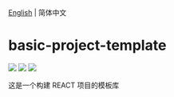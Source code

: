 [English](./README.md) | 简体中文

# basic-project-template

[![](https://img.shields.io/badge/umi-2.7.7-ff69b4.svg?style=flat-square)](https://github.com/umijs/umi)
[![](https://img.shields.io/badge/react-16.8.6-brightgreen.svg?style=flat-square)](https://github.com/facebook/react)
[![](https://img.shields.io/dub/l/vibe-d.svg?style=flat-square)](https://tldrlegal.com/license/mit-license)

这是一个构建 REACT 项目的模板库
